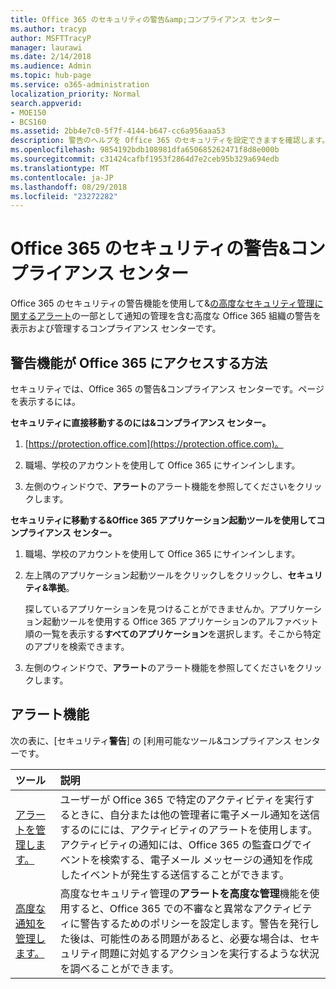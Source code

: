 ```yaml
---
title: Office 365 のセキュリティの警告&amp;コンプライアンス センター
ms.author: tracyp
author: MSFTTracyP
manager: laurawi
ms.date: 2/14/2018
ms.audience: Admin
ms.topic: hub-page
ms.service: o365-administration
localization_priority: Normal
search.appverid:
- MOE150
- BCS160
ms.assetid: 2bb4e7c0-5f7f-4144-b647-cc6a956aaa53
description: 警告のヘルプを Office 365 のセキュリティを設定できますを確認します。
ms.openlocfilehash: 9854192bdb108981dfa650685262471f8d8e000b
ms.sourcegitcommit: c31424cafbf1953f2864d7e2ceb95b329a694edb
ms.translationtype: MT
ms.contentlocale: ja-JP
ms.lasthandoff: 08/29/2018
ms.locfileid: "23272282"
---
```

# <a name="alerts-in-the-office-365-security-amp-compliance-center"></a>Office 365 のセキュリティの警告&amp;コンプライアンス センター

Office 365 のセキュリティの警告機能を使用して&amp;[の高度なセキュリティ管理に関するアラート](office-365-cas-overview.md)の一部として通知の管理を含む高度な Office 365 組織の警告を表示および管理するコンプライアンス センターです。
  
## <a name="how-to-get-to-the-office-365-alerts-features"></a>警告機能が Office 365 にアクセスする方法

セキュリティでは、Office 365 の警告&amp;コンプライアンス センターです。ページを表示するには。
  
 **セキュリティに直接移動するのには&amp;コンプライアンス センター。**
  
1. [https://protection.office.com](https://protection.office.com)。
    
2. 職場、学校のアカウントを使用して Office 365 にサインインします。 
    
3. 左側のウィンドウで、**アラート**のアラート機能を参照してくださいをクリックします。 
    
 **セキュリティに移動する&amp;Office 365 アプリケーション起動ツールを使用してコンプライアンス センター。**
  
1. 職場、学校のアカウントを使用して Office 365 にサインインします。 
    
2. 左上隅のアプリケーション起動ツールをクリックしをクリックし、**セキュリティ&amp;準拠**。
    
    探しているアプリケーションを見つけることができませんか。アプリケーション起動ツールを使用する Office 365 アプリケーションのアルファベット順の一覧を表示する**すべてのアプリケーション**を選択します。そこから特定のアプリを検索できます。 
    
3. 左側のウィンドウで、**アラート**のアラート機能を参照してくださいをクリックします。 
    
## <a name="alerts-features"></a>アラート機能

次の表に、[セキュリティ**警告**] の [利用可能なツール&amp;コンプライアンス センターです。 
  
|**ツール**|**説明**|
|:-----|:-----|
|[アラートを管理します。](create-activity-alerts.md) <br/> |ユーザーが Office 365 で特定のアクティビティを実行するときに、自分または他の管理者に電子メール通知を送信するのにには、アクティビティのアラートを使用します。アクティビティの通知には、Office 365 の監査ログでイベントを検索する、電子メール メッセージの通知を作成したイベントが発生する送信することができます。  <br/> |
|[高度な通知を管理します。](office-365-cas-overview.md) <br/> |高度なセキュリティ管理の**アラートを高度な管理**機能を使用すると、Office 365 での不審なと異常なアクティビティに警告するためのポリシーを設定します。警告を発行した後は、可能性のある問題があると、必要な場合は、セキュリティ問題に対処するアクションを実行するような状況を調べることができます。<br/> |
   

